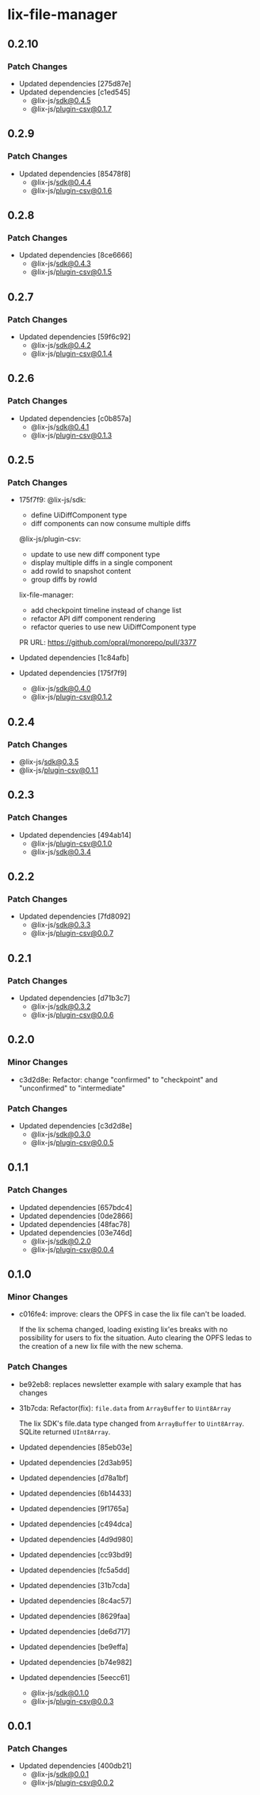 # lix-file-manager

## 0.2.10

### Patch Changes

- Updated dependencies [275d87e]
- Updated dependencies [c1ed545]
  - @lix-js/sdk@0.4.5
  - @lix-js/plugin-csv@0.1.7

## 0.2.9

### Patch Changes

- Updated dependencies [85478f8]
  - @lix-js/sdk@0.4.4
  - @lix-js/plugin-csv@0.1.6

## 0.2.8

### Patch Changes

- Updated dependencies [8ce6666]
  - @lix-js/sdk@0.4.3
  - @lix-js/plugin-csv@0.1.5

## 0.2.7

### Patch Changes

- Updated dependencies [59f6c92]
  - @lix-js/sdk@0.4.2
  - @lix-js/plugin-csv@0.1.4

## 0.2.6

### Patch Changes

- Updated dependencies [c0b857a]
  - @lix-js/sdk@0.4.1
  - @lix-js/plugin-csv@0.1.3

## 0.2.5

### Patch Changes

- 175f7f9: @lix-js/sdk:

  - define UiDiffComponent type
  - diff components can now consume multiple diffs

  @lix-js/plugin-csv:

  - update to use new diff component type
  - display multiple diffs in a single component
  - add rowId to snapshot content
  - group diffs by rowId

  lix-file-manager:

  - add checkpoint timeline instead of change list
  - refactor API diff component rendering
  - refactor queries to use new UiDiffComponent type

  PR URL:
  https://github.com/opral/monorepo/pull/3377

- Updated dependencies [1c84afb]
- Updated dependencies [175f7f9]
  - @lix-js/sdk@0.4.0
  - @lix-js/plugin-csv@0.1.2

## 0.2.4

### Patch Changes

- @lix-js/sdk@0.3.5
- @lix-js/plugin-csv@0.1.1

## 0.2.3

### Patch Changes

- Updated dependencies [494ab14]
  - @lix-js/plugin-csv@0.1.0
  - @lix-js/sdk@0.3.4

## 0.2.2

### Patch Changes

- Updated dependencies [7fd8092]
  - @lix-js/sdk@0.3.3
  - @lix-js/plugin-csv@0.0.7

## 0.2.1

### Patch Changes

- Updated dependencies [d71b3c7]
  - @lix-js/sdk@0.3.2
  - @lix-js/plugin-csv@0.0.6

## 0.2.0

### Minor Changes

- c3d2d8e: Refactor: change "confirmed" to "checkpoint" and "unconfirmed" to "intermediate"

### Patch Changes

- Updated dependencies [c3d2d8e]
  - @lix-js/sdk@0.3.0
  - @lix-js/plugin-csv@0.0.5

## 0.1.1

### Patch Changes

- Updated dependencies [657bdc4]
- Updated dependencies [0de2866]
- Updated dependencies [48fac78]
- Updated dependencies [03e746d]
  - @lix-js/sdk@0.2.0
  - @lix-js/plugin-csv@0.0.4

## 0.1.0

### Minor Changes

- c016fe4: improve: clears the OPFS in case the lix file can't be loaded.

  If the lix schema changed, loading existing lix'es breaks with no possibility for users to fix the situation. Auto clearing the OPFS ledas to the creation of a new lix file with the new schema.

### Patch Changes

- be92eb8: replaces newsletter example with salary example that has changes
- 31b7cda: Refactor(fix): `file.data` from `ArrayBuffer` to `Uint8Array`

  The lix SDK's file.data type changed from `ArrayBuffer` to `Uint8Array`. SQLite returned `UInt8Array`.

- Updated dependencies [85eb03e]
- Updated dependencies [2d3ab95]
- Updated dependencies [d78a1bf]
- Updated dependencies [6b14433]
- Updated dependencies [9f1765a]
- Updated dependencies [c494dca]
- Updated dependencies [4d9d980]
- Updated dependencies [cc93bd9]
- Updated dependencies [fc5a5dd]
- Updated dependencies [31b7cda]
- Updated dependencies [8c4ac57]
- Updated dependencies [8629faa]
- Updated dependencies [de6d717]
- Updated dependencies [be9effa]
- Updated dependencies [b74e982]
- Updated dependencies [5eecc61]
  - @lix-js/sdk@0.1.0
  - @lix-js/plugin-csv@0.0.3

## 0.0.1

### Patch Changes

- Updated dependencies [400db21]
  - @lix-js/sdk@0.0.1
  - @lix-js/plugin-csv@0.0.2

